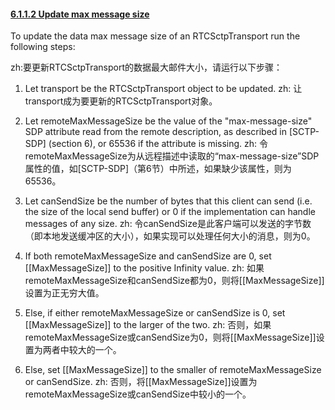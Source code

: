 
#### [6.1.1.2 Update max message size](http://w3c.github.io/webrtc-pc/#update-max-message-size)

To update the data max message size of an  RTCSctpTransport run the following steps:

zh:要更新RTCSctpTransport的数据最大邮件大小，请运行以下步骤：

1.  Let transport be the RTCSctpTransport  object to be updated. 
zh: 让transport成为要更新的RTCSctpTransport对象。

2.  Let remoteMaxMessageSize be the value of the "max-message-size" SDP attribute read from the remote description, as described in [SCTP-SDP] (section 6), or 65536 if the attribute is missing. 
zh: 令remoteMaxMessageSize为从远程描述中读取的“max-message-size”SDP属性的值，如[SCTP-SDP]（第6节）中所述，如果缺少该属性，则为65536。

3.  Let canSendSize be the number of bytes that this client can send (i.e. the size of the local send buffer) or 0 if the implementation can handle messages of any size. 
zh: 令canSendSize是此客户端可以发送的字节数（即本地发送缓冲区的大小），如果实现可以处理任何大小的消息，则为0。

4.  If both remoteMaxMessageSize and canSendSize are 0, set [[MaxMessageSize]] to the positive Infinity value. 
zh: 如果remoteMaxMessageSize和canSendSize都为0，则将[[MaxMessageSize]]设置为正无穷大值。

5.  Else, if either remoteMaxMessageSize or canSendSize is 0, set [[MaxMessageSize]] to the larger of the two. 
zh: 否则，如果remoteMaxMessageSize或canSendSize为0，则将[[MaxMessageSize]]设置为两者中较大的一个。

6.  Else, set [[MaxMessageSize]] to the smaller of remoteMaxMessageSize or canSendSize. 
zh: 否则，将[[MaxMessageSize]]设置为remoteMaxMessageSize或canSendSize中较小的一个。